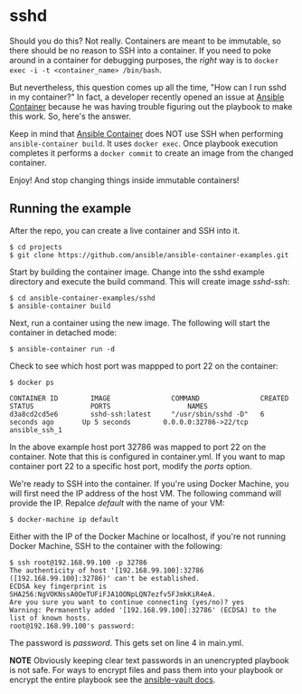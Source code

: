 # sshd

Should you do this? Not really. Containers are meant to be immutable, so there should be no reason to SSH into a container. If you need to 
poke around in a container for debugging purposes, the *right* way is to `docker exec -i -t <container_name> /bin/bash`.

But nevertheless, this question comes up all the time, "How can I run sshd in my container?" In fact, a developer recently opened an
issue at [Ansible Container](https://github.com/ansible/ansible-container) because he was having trouble figuring out the playbook to make this work.
So, here's the answer.

Keep in mind that [Ansible Container](https://github.com/ansible/ansible-container) does NOT use SSH when performing `ansible-container build`. It
uses `docker exec`. Once playbook execution completes it performs a `docker commit` to create an image from the changed container.

Enjoy! And stop changing things inside immutable containers! 

## Running the example

After the repo, you can create a live container and SSH into it.

```
$ cd projects
$ git clone https://github.com/ansible/ansible-container-examples.git
``` 

Start by building the container image. Change into the sshd example directory and execute the build command. This will create image *sshd-ssh*: 

```
$ cd ansible-container-examples/sshd
$ ansible-container build
```

Next, run a container using the new image. The following will start the container in detached mode:

```
$ ansible-container run -d
```

Check to see which host port was mappped to port 22 on the container:

```
$ docker ps

CONTAINER ID        IMAGE               COMMAND               CREATED             STATUS              PORTS                   NAMES
d3a8cd2cd5e6        sshd-ssh:latest     "/usr/sbin/sshd -D"   6 seconds ago       Up 5 seconds        0.0.0.0:32786->22/tcp   ansible_ssh_1
```

In the above example host port 32786 was mapped to port 22 on the container. Note that this is configured in container.yml. If you want to map
container port 22 to a specific host port, modify the *ports* option. 

We're ready to SSH into the container. If you're using Docker Machine, you will first need the IP address of the host VM. The following command 
will provide the IP. Repalce *default* with the name of your VM:

```
$ docker-machine ip default
```

Either with the IP of the Docker Machine or localhost, if you're not running Docker Machine, SSH to the container with the following: 

```
$ ssh root@192.168.99.100 -p 32786
The authenticity of host '[192.168.99.100]:32786 ([192.168.99.100]:32786)' can't be established.
ECDSA key fingerprint is SHA256:NgVOKNssA0OeTUFiFJA1OONpLQN7ezfv5FJmkKiR4eA.
Are you sure you want to continue connecting (yes/no)? yes
Warning: Permanently added '[192.168.99.100]:32786' (ECDSA) to the list of known hosts.
root@192.168.99.100's password:
```

The password is *password*. This gets set on line 4 in main.yml.

**NOTE** Obviously keeping clear text passwords in an unencrypted playbook is not safe. For ways to encrypt files and pass them into your playbook
or encrypt the entire playbook see the [ansible-vault docs](http://docs.ansible.com/ansible/playbooks_vault.html).

